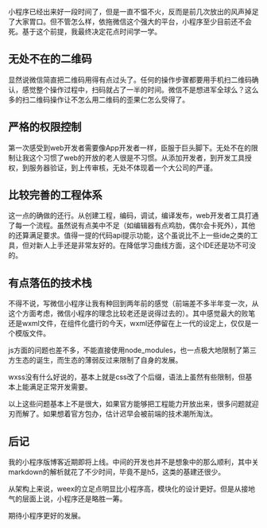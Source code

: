 小程序已经出来好一段时间了，但是一直不愠不火，反而是前几次放出的风声掉足了大家胃口。但不管怎么样，依拖微信这个强大的平台，小程序至少目前还不会死。基于这个前提，我最终决定花点时间学一学。

## 无处不在的二维码

显然说微信简直把二维码用得有点过头了。任何的操作步骤都要用手机扫二维码确认，感觉整个操作过程中，扫码就占了一半的时间。微信不是想进军全球么？这么多的扫二维码操作让不怎么用二维码的歪果仁怎么受得了。

## 严格的权限控制

第一次感受到web开发者需要像App开发者一样，臣服于巨头脚下。无处不在的限制让我这个习惯了web的开放的老人很是不习惯。从添加开发者，到开发工具授权，到服务器验证，到上传审核，无处不体现着一个大公司的严谨。

## 比较完善的工程体系

这一点的确做的还行。从创建工程，编码，调试，编译发布，web开发者工具打通了每一个流程。虽然说有点美中不足（如编辑器有点鸡肋，偶尔会卡死外），其他的还算满足要求。值得一提的代码api提示功能，这个虽说比不上一些ide之类的工具，但对新人上手还是非常友好的。在降低学习曲线方面，这个IDE还是功不可没的。

## 有点落伍的技术栈

不得不说，写微信小程序让我有种回到两年前的感觉（前端差不多半年变一次，从这个方面考虑，微信小程序的理念比较老还是说得过去的）。其中感觉最大的败笔还是wxml文件，在组件化盛行的今天，wxml还停留在上一代的设定上，仅仅是一个模版文件。

js方面的问题也差不多，不能直接使用node_modules，也一点极大地限制了第三方生态的诞生，而生态的薄弱反过来限制了自身的发展。

wxss没有什么好说的，基本上就是css改了个后缀，语法上虽然有些限制，但基本上能满足正常开发需要。

以上这些问题基本上不是很大，如果官方能够把工程能力开放出来，很多问题就迎刃而解了。如果想着官方包办，估计迟早会被前端的技术潮所淘汰。

## 后记

我的小程序版博客近期即将上线。中间的开发也并不是想象中的那么顺利，其中关markdown的解析就花了不少时间，毕竟不是h5，这类的基建还很少。

从架构上来说，weex的立足点明显比小程序高，模块化的设计更好。但是从接地气的层面上说，小程序还是略胜一筹。

期待小程序更好的发展。